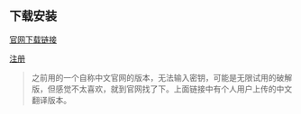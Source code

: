 

## 下载安装

[官网下载链接](https://www.scootersoftware.com/download.php?zz=user_translations)

[注册](https://gist.github.com/huqi/35f2a0792aef830898ca)

> 之前用的一个自称中文官网的版本，无法输入密钥，可能是无限试用的破解版，但感觉不太喜欢，就到官网找了下。上面链接中有个人用户上传的中文翻译版本。